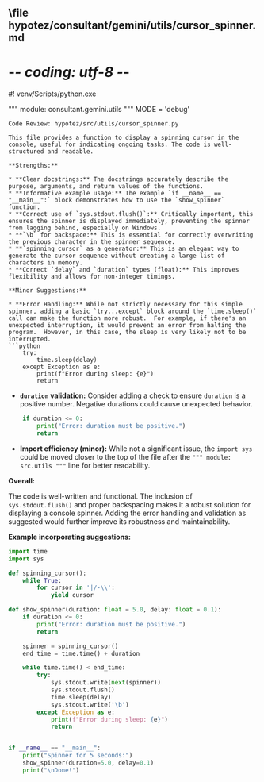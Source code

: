## \file hypotez/consultant/gemini/utils/cursor_spinner.md
# -*- coding: utf-8 -*-
#! venv/Scripts/python.exe

""" module: consultant.gemini.utils """
MODE = 'debug'
```
Code Review: hypotez/src/utils/cursor_spinner.py

This file provides a function to display a spinning cursor in the console, useful for indicating ongoing tasks. The code is well-structured and readable.

**Strengths:**

* **Clear docstrings:** The docstrings accurately describe the purpose, arguments, and return values of the functions.
* **Informative example usage:** The example `if __name__ == "__main__":` block demonstrates how to use the `show_spinner` function.
* **Correct use of `sys.stdout.flush()`:** Critically important, this ensures the spinner is displayed immediately, preventing the spinner from lagging behind, especially on Windows.
* **`\b` for backspace:** This is essential for correctly overwriting the previous character in the spinner sequence.
* **`spinning_cursor` as a generator:** This is an elegant way to generate the cursor sequence without creating a large list of characters in memory.
* **Correct `delay` and `duration` types (float):** This improves flexibility and allows for non-integer timings.

**Minor Suggestions:**

* **Error Handling:** While not strictly necessary for this simple spinner, adding a basic `try...except` block around the `time.sleep()` call can make the function more robust.  For example, if there's an unexpected interruption, it would prevent an error from halting the program.  However, in this case, the sleep is very likely not to be interrupted.
```python
    try:
        time.sleep(delay)
    except Exception as e:
        print(f"Error during sleep: {e}")
        return
```

* **`duration` validation:**  Consider adding a check to ensure `duration` is a positive number.  Negative durations could cause unexpected behavior.

```python
    if duration <= 0:
        print("Error: duration must be positive.")
        return
```

* **Import efficiency (minor):** While not a significant issue, the `import sys` could be moved closer to the top of the file after the `""" module: src.utils """` line for better readability.


**Overall:**

The code is well-written and functional.  The inclusion of `sys.stdout.flush()` and proper backspacing makes it a robust solution for displaying a console spinner.  Adding the error handling and validation as suggested would further improve its robustness and maintainability.


**Example incorporating suggestions:**

```python
import time
import sys

def spinning_cursor():
    while True:
        for cursor in '|/-\\':
            yield cursor

def show_spinner(duration: float = 5.0, delay: float = 0.1):
    if duration <= 0:
        print("Error: duration must be positive.")
        return

    spinner = spinning_cursor()
    end_time = time.time() + duration

    while time.time() < end_time:
        try:
            sys.stdout.write(next(spinner))
            sys.stdout.flush()
            time.sleep(delay)
            sys.stdout.write('\b')
        except Exception as e:
            print(f"Error during sleep: {e}")
            return


if __name__ == "__main__":
    print("Spinner for 5 seconds:")
    show_spinner(duration=5.0, delay=0.1)
    print("\nDone!")
```
